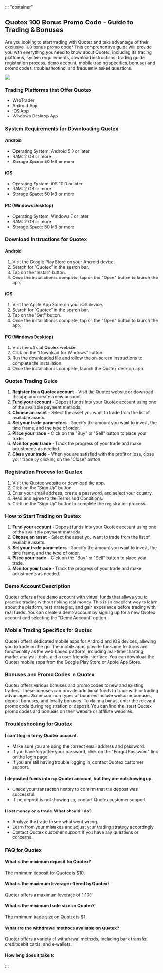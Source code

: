 ::: \"container\"
## Quotex 100 Bonus Promo Code - Guide to Trading & Bonuses

Are you looking to start trading with Quotex and take advantage of their
exclusive 100 bonus promo code? This comprehensive guide will provide
you with everything you need to know about Quotex, including its trading
platforms, system requirements, download instructions, trading guide,
registration process, demo account, mobile trading specifics, bonuses
and promo codes, troubleshooting, and frequently asked questions.

[![](https://static.quotex.io/files/4_en/300_250.jpg)](https://traff.sbs/brokerqxlid)

### Trading Platforms that Offer Quotex

-   WebTrader
-   Android App
-   iOS App
-   Windows Desktop App

### System Requirements for Downloading Quotex

#### Android

-   Operating System: Android 5.0 or later
-   RAM: 2 GB or more
-   Storage Space: 50 MB or more

#### iOS

-   Operating System: iOS 10.0 or later
-   RAM: 2 GB or more
-   Storage Space: 50 MB or more

#### PC (Windows Desktop)

-   Operating System: Windows 7 or later
-   RAM: 2 GB or more
-   Storage Space: 50 MB or more

### Download Instructions for Quotex

#### Android

1.  Visit the Google Play Store on your Android device.
2.  Search for "Quotex" in the search bar.
3.  Tap on the "Install" button.
4.  Once the installation is complete, tap on the "Open" button to
    launch the app.

#### iOS

1.  Visit the Apple App Store on your iOS device.
2.  Search for "Quotex" in the search bar.
3.  Tap on the "Get" button.
4.  Once the installation is complete, tap on the "Open" button to
    launch the app.

#### PC (Windows Desktop)

1.  Visit the official Quotex website.
2.  Click on the "Download for Windows" button.
3.  Run the downloaded file and follow the on-screen instructions to
    complete the installation.
4.  Once the installation is complete, launch the Quotex desktop app.

### Quotex Trading Guide

1.  **Register for a Quotex account** - Visit the Quotex website or
    download the app and create a new account.
2.  **Fund your account** - Deposit funds into your Quotex account using
    one of the available payment methods.
3.  **Choose an asset** - Select the asset you want to trade from the
    list of available assets.
4.  **Set your trade parameters** - Specify the amount you want to
    invest, the time frame, and the type of order.
5.  **Place your trade** - Click on the "Buy" or "Sell"
    button to place your trade.
6.  **Monitor your trade** - Track the progress of your trade and make
    adjustments as needed.
7.  **Close your trade** - When you are satisfied with the profit or
    loss, close your trade by clicking on the "Close" button.

### Registration Process for Quotex

1.  Visit the Quotex website or download the app.
2.  Click on the "Sign Up" button.
3.  Enter your email address, create a password, and select your
    country.
4.  Read and agree to the Terms and Conditions.
5.  Click on the "Sign Up" button to complete the registration
    process.

### How to Start Trading on Quotex

1.  **Fund your account** - Deposit funds into your Quotex account using
    one of the available payment methods.
2.  **Choose an asset** - Select the asset you want to trade from the
    list of available assets.
3.  **Set your trade parameters** - Specify the amount you want to
    invest, the time frame, and the type of order.
4.  **Place your trade** - Click on the "Buy" or "Sell"
    button to place your trade.
5.  **Monitor your trade** - Track the progress of your trade and make
    adjustments as needed.

### Demo Account Description

Quotex offers a free demo account with virtual funds that allows you to
practice trading without risking real money. This is an excellent way to
learn about the platform, test strategies, and gain experience before
trading with real funds. You can create a demo account by signing up for
a new Quotex account and selecting the "Demo Account" option.

### Mobile Trading Specifics for Quotex

Quotex offers dedicated mobile apps for Android and iOS devices,
allowing you to trade on the go. The mobile apps provide the same
features and functionality as the web-based platform, including
real-time charting, market analysis tools, and a user-friendly
interface. You can download the Quotex mobile apps from the Google Play
Store or Apple App Store.

### Bonuses and Promo Codes in Quotex

Quotex offers various bonuses and promo codes to new and existing
traders. These bonuses can provide additional funds to trade with or
trading advantages. Some common types of bonuses include welcome
bonuses, deposit bonuses, and loyalty bonuses. To claim a bonus, enter
the relevant promo code during registration or deposit. You can find the
latest Quotex promo codes and bonuses on their website or affiliate
websites.

### Troubleshooting for Quotex

#### I can\'t log in to my Quotex account.

-   Make sure you are using the correct email address and password.
-   If you have forgotten your password, click on the "Forgot
    Password" link on the login page.
-   If you are still having trouble logging in, contact Quotex customer
    support.

#### I deposited funds into my Quotex account, but they are not showing up.

-   Check your transaction history to confirm that the deposit was
    successful.
-   If the deposit is not showing up, contact Quotex customer support.

#### I lost money on a trade. What should I do?

-   Analyze the trade to see what went wrong.
-   Learn from your mistakes and adjust your trading strategy
    accordingly.
-   Contact Quotex customer support if you have any questions or
    concerns.

### FAQ for Quotex

#### What is the minimum deposit for Quotex?

The minimum deposit for Quotex is \$10.

#### What is the maximum leverage offered by Quotex?

Quotex offers a maximum leverage of 1:100.

#### What is the minimum trade size on Quotex?

The minimum trade size on Quotex is \$1.

#### What are the withdrawal methods available on Quotex?

Quotex offers a variety of withdrawal methods, including bank transfer,
credit/debit cards, and e-wallets.

#### How long does it take to
:::

